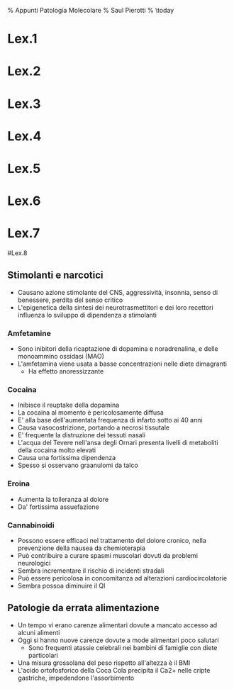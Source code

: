 % Appunti Patologia Molecolare
% Saul Pierotti
% \today

# Lex.1

# Lex.2

# Lex.3

# Lex.4

# Lex.5

# Lex.6

# Lex.7

#Lex.8

## Stimolanti e narcotici
* Causano azione stimolante del CNS, aggressività, insonnia, senso di benessere, perdita del senso critico
* L'epigenetica della sintesi dei neurotrasmettitori e dei loro recettori influenza lo sviluppo di dipendenza a stimolanti

### Amfetamine
* Sono inibitori della ricaptazione di dopamina e noradrenalina, e delle monoammino ossidasi (MAO)
* L'amfetamina viene usata a basse concentrazioni nelle diete dimagranti
	+ Ha effetto anoressizzante

### Cocaina
* Inibisce il reuptake della dopamina
* La cocaina al momento è pericolosamente diffusa
* E' alla base dell'aumentata frequenza di infarto sotto ai 40 anni
* Causa vasocostrizione, portando a necrosi tissutale
* E' frequente la distruzione dei tessuti nasali
* L'acqua del Tevere nell'ansa degli Ornari presenta livelli di metaboliti della cocaina molto elevati
* Causa una fortissima dipendenza
* Spesso si osservano graanulomi da talco

### Eroina
* Aumenta la tolleranza al dolore
* Da' fortissima assuefazione

### Cannabinoidi
* Possono essere efficaci nel trattamento del dolore cronico, nella prevenzione della nausea da chemioterapia
* Può contribuire a curare spasmi muscolari dovuti da problemi neurologici
* Sembra incrementare il rischio di incidenti stradali
* Può essere pericolosa in concomitanza ad alterazioni cardiocircolatorie
* Sembra possoa diminuire il QI

##  Patologie da errata alimentazione
* Un tempo vi erano carenze alimentari dovute a mancato accesso ad alcuni alimenti
* Oggi si hanno nuove carenze dovute a mode alimentari poco salutari
	+ Sono frequenti atassie celebrali nei bambini di famiglie con diete particolari
* Una misura grossolana del peso rispetto all'altezza è il BMI
* L'acido ortofosforico della Coca Cola precipita il Ca2+ nelle cripte gastriche, impedendone l'assorbimento
